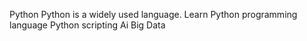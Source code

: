 Python
Python is a widely used language.
Learn Python programming language 
Python scripting
Ai
Big Data

